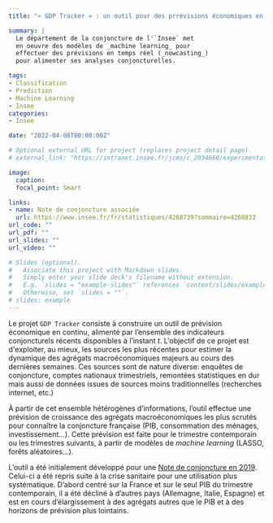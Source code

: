 ```yaml
---
title: "« GDP Tracker » : un outil pour des prrévisions économiques en continu"

summary: |
  Le département de la conjoncture de l'`Insee` met
  en oeuvre des modèles de _machine learning_ pour
  effectuer des prévisions en temps réel (_nowcasting_)
  pour alimenter ses analyses conjoncturelles.

tags:
- Classification
- Prediction
- Machine Learning
- Insee
categories:
- Insee

date: "2022-04-08T00:00:00Z"

# Optional external URL for project (replaces project detail page).
# external_link: "https://intranet.insee.fr/jcms/c_2034660/experimentations"

image:
  caption: 
  focal_point: Smart

links:
- name: Note de conjoncture associée
  url: https://www.insee.fr/fr/statistiques/4268739?sommaire=4268833 
url_code: ""
url_pdf: ""
url_slides: ""
url_video: ""

# Slides (optional).
#   Associate this project with Markdown slides.
#   Simply enter your slide deck's filename without extension.
#   E.g. `slides = "example-slides"` references `content/slides/example-slides.md`.
#   Otherwise, set `slides = ""`.
# slides: example
---
```


Le projet `GDP Tracker` consiste à 
construire un outil de prévision économique en continu, alimenté par l’ensemble des indicateurs conjoncturels récents disponibles à l’instant _t_. L'objectif de ce projet est d'exploiter,
au mieux, les sources les plus récentes pour estimer la dynamique des agrégats macroéconomiques
majeurs au cours des dernières
semaines. 
Ces sources sont de nature diverse: enquêtes de conjoncture, comptes nationaux trimestriels, remontées statistiques en dur mais aussi de données issues de sources moins traditionnelles (recherches internet, etc.)

À partir de cet ensemble hétérogènes d’informations, l’outil effectue une prévision de croissance 
des agrégats macroéconomiques les plus scrutés pour connaître la conjoncture
française (PIB, consommation des ménages, investissement…). Cette prévision est faite
pour le trimestre contemporain ou les trimestres suivants, à partir de modèles de _machine learning_ (LASSO, forêts aléatoires…). 

L’outil a été initialement développé pour une [Note de conjoncture en 2019](https://www.insee.fr/fr/statistiques/fichier/4268833/122019_ndc.pdf). Celui-ci a été repris suite à la crise sanitaire pour une utilisation plus systématique. D’abord centré sur la France et sur le seul PIB du trimestre contemporain, il a été décliné à d’autres pays (Allemagne, Italie, Espagne) et est en cours  d’élargissement à des agrégats autres que le PIB et à des horizons de prévision plus lointains. 